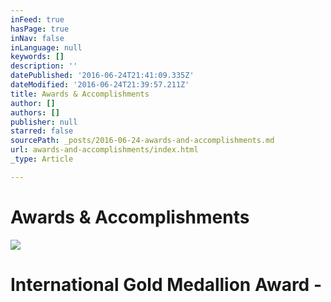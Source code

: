 ```yaml
---
inFeed: true
hasPage: true
inNav: false
inLanguage: null
keywords: []
description: ''
datePublished: '2016-06-24T21:41:09.335Z'
dateModified: '2016-06-24T21:39:57.211Z'
title: Awards & Accomplishments
author: []
authors: []
publisher: null
starred: false
sourcePath: _posts/2016-06-24-awards-and-accomplishments.md
url: awards-and-accomplishments/index.html
_type: Article

---
```

# Awards & Accomplishments
![](https://the-grid-user-content.s3-us-west-2.amazonaws.com/1cd4e195-e9cc-4018-b006-d1b756352932.jpg)

# International Gold Medallion Award -